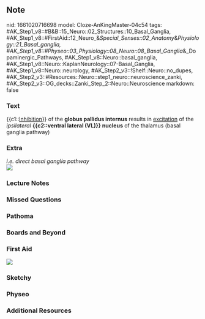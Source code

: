 ## Note
nid: 1661020716698
model: Cloze-AnKingMaster-04c54
tags: #AK_Step1_v8::#B&B::15_Neuro::02_Structures::10_Basal_Ganglia, #AK_Step1_v8::#FirstAid::12_Neuro_&_Special_Senses::02_Anatomy_&_Physiology::21_Basal_ganglia, #AK_Step1_v8::#Physeo::03_Physiology::08_Neuro::08_Basal_Ganglia_&_Dopaminergic_Pathways, #AK_Step1_v8::Neuro::basal_ganglia, #AK_Step1_v8::Neuro::KaplanNeurology::07-Basal_Ganglia, #AK_Step1_v8::Neuro::neurology, #AK_Step2_v3::!Shelf::Neuro::no_dupes, #AK_Step2_v3::#Resources::Neuro::step1_neuro::neuroscience_zanki, #AK_Step2_v3::OG_decks::Zanki_Step_2::Neuro::Neuroscience
markdown: false

### Text
<div>
  {{c1::<u>Inhibition</u>}} of the <b>globus pallidus internus</b>
  results in <u>excitation</u> of the <i>ipsilateral</i>
  <b>{{c2::ventral lateral (VL)}} nucleus</b> of the thalamus
  (basal ganglia pathway)
</div>

### Extra
<div>
  <i>i.e. direct basal ganglia pathway</i>
</div>
<div><img src="paste-185143155229116.jpg"></div>

### Lecture Notes


### Missed Questions


### Pathoma


### Boards and Beyond


### First Aid
<img src="tmpL1O8al.png">

### Sketchy


### Physeo


### Additional Resources

